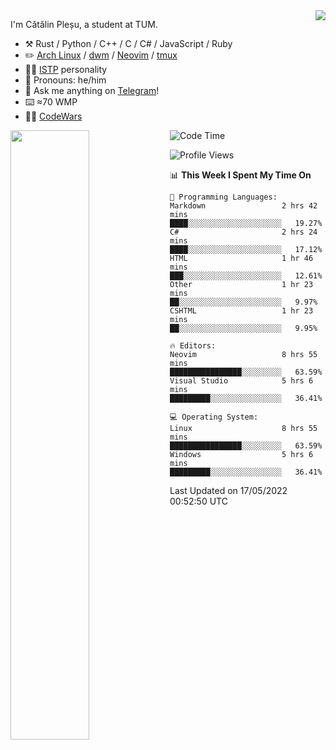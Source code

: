 <!--![](https://github.com/Catalinhimself/Catalinhimself/blob/main/Sakura_Nene_CPP.jpg)-->

<a href="https://github.com/RaoHai/RaoHai/actions">
<img align="right" src="https://github-readme-stats.vercel.app/api/wakatime?username=catalinhimself&theme=calm&layout=compact&langs_count=20" />
</a>
 
I'm Cătălin Pleșu, a student at TUM.

-   :hammer_and_pick: Rust / Python / C++ / C / C# / JavaScript / Ruby 
-   :pencil2: [Arch Linux](https://wiki.archlinux.org/title/Arch_Linux) / [dwm](https://dwm.suckless.org/) / [Neovim](https://neovim.io/) / [tmux](https://github.com/tmux/tmux/wiki)
-   :man_scientist: [ISTP](https://www.16personalities.com/istp-personality) personality
-   :man: Pronouns: he/him
-   :thought_balloon: Ask me anything on [Telegram](https://t.me/catalinplesu)!
-   ⌨️ ≈70 WMP
-   👨‍💻 [CodeWars](https://www.codewars.com/users/Catalinhimself)

[<img align="left" width="50%" src="https://github-readme-stats-ouuan.vercel.app/api?username=catalinplesu&theme=calm&show_icons=true">](https://metrics.lecoq.io/catalinplesu#gh-dark-mode-only)
 
<!--START_SECTION:waka-->
![Code Time](http://img.shields.io/badge/Code%20Time-0%20secs-blue)

![Profile Views](http://img.shields.io/badge/Profile%20Views-27-blue)

📊 **This Week I Spent My Time On** 

```text
💬 Programming Languages: 
Markdown                 2 hrs 42 mins       ████░░░░░░░░░░░░░░░░░░░░░   19.27% 
C#                       2 hrs 24 mins       ████░░░░░░░░░░░░░░░░░░░░░   17.12% 
HTML                     1 hr 46 mins        ███░░░░░░░░░░░░░░░░░░░░░░   12.61% 
Other                    1 hr 23 mins        ██░░░░░░░░░░░░░░░░░░░░░░░   9.97% 
CSHTML                   1 hr 23 mins        ██░░░░░░░░░░░░░░░░░░░░░░░   9.95%

🔥 Editors: 
Neovim                   8 hrs 55 mins       ████████████████░░░░░░░░░   63.59% 
Visual Studio            5 hrs 6 mins        █████████░░░░░░░░░░░░░░░░   36.41%

💻 Operating System: 
Linux                    8 hrs 55 mins       ████████████████░░░░░░░░░   63.59% 
Windows                  5 hrs 6 mins        █████████░░░░░░░░░░░░░░░░   36.41%

```


 Last Updated on 17/05/2022 00:52:50 UTC
<!--END_SECTION:waka-->
